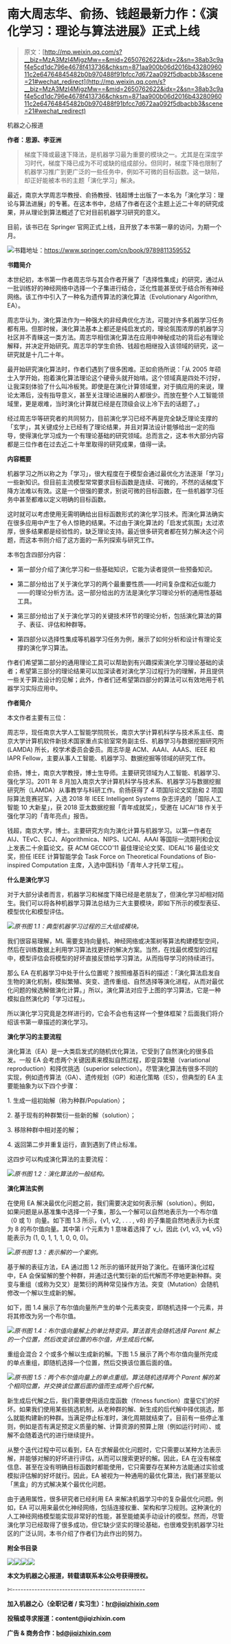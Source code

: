# 南大周志华、俞扬、钱超最新力作：《演化学习：理论与算法进展》正式上线

> 原文：[http://mp.weixin.qq.com/s?__biz=MzA3MzI4MjgzMw==&mid=2650762622&idx=2&sn=38ab3c9af4e5cd1dc796e4678f413736&chksm=871aa900b06d2016b4328096011c2e64764845482b0b970488f91bfcc7d672aa092f5dbacbb3&scene=21#wechat_redirect](http://mp.weixin.qq.com/s?__biz=MzA3MzI4MjgzMw==&mid=2650762622&idx=2&sn=38ab3c9af4e5cd1dc796e4678f413736&chksm=871aa900b06d2016b4328096011c2e64764845482b0b970488f91bfcc7d672aa092f5dbacbb3&scene=21#wechat_redirect)

机器之心报道

**作者：思源、李亚洲**

> 梯度下降或最速下降法，是机器学习最为重要的模块之一。尤其是在深度学习时代，梯度下降已成为不可或缺的组成部分。但同时，梯度下降也限制了机器学习推广到更广泛的一些任务中，例如不可微的目标函数。这一缺陷，却正好能被本书的主题「演化学习」解决。

最近，南京大学周志华教授、俞扬教授、钱超博士出版了一本名为「演化学习：理论与算法进展」的专著。在这本书中，总结了作者在这个主题上近二十年的研究成果，并从理论到算法概述了它对目前机器学习研究的意义。

目前，该书已在 Springer 官网正式上线，且开放了本书第一章的访问，为期一个月。

![](../Images/406fe3e3a8174c4a5ff6d695ed01c128.jpg)书籍地址：https://www.springer.com/cn/book/9789811359552

**书籍简介**

本世纪初，本书第一作者周志华与其合作者开展了「选择性集成」的研究，通过从一批训练好的神经网络中选择一个子集进行结合，泛化性能甚至优于结合所有神经网络。该工作中引入了一种名为遗传算法的演化算法（Evolutionary Algorithm, EA）。

周志华认为，演化算法作为一种强大的非经典优化方法，可能对许多机器学习任务都有用。但那时候，演化算法基本上都还是纯启发式的，理论氛围浓厚的机器学习社区并不青睐这一类方法。周志华相信演化算法在应用中神秘成功的背后必有理论解释，并决定开始研究。周志华的学生俞扬、钱超也相继投入该领域的研究，这一研究就是十几二十年。

最开始研究演化算法时，作者们遇到了很多困难。正如俞扬所说：「从 2005 年硕士入学开始，抱着演化算法理论这个硬骨头就开始啃。这个领域真是四处不讨好，让我深刻体验了什么叫冷板凳。即使是在演化计算领域里，对于搞应用的来说，理论太滞后，没有指导意义，甚至关注理论进展的人都很少。而放在整个人工智能领域里，更是艰难，当时演化计算就已经是在顶级会议上冷下去的话题了。」

经过周志华等研究者的共同努力，目前演化学习已经不再是完全缺乏理论支撑的「玄学」，其关键成分上已经有了理论结果，并且对算法设计能够给出一定的指导，使得演化学习成为一个有理论基础的研究领域。总而言之，这本书大部分内容都是三位作者在过去近二十年里取得的研究成果，值得一读。

**内容概要**

机器学习之所以称之为「学习」，很大程度在于模型会通过最优化方法逐渐「学习」一些新知识。但目前主流模型常常要求目标函数是连续、可微的，不然的话梯度下降方法难以有效。这是一个很强的要求，别说可微的目标函数，在一些机器学习任务中甚至都难以定义明确的目标函数。

这时就可以考虑使用无需明确给出目标函数形式的演化学习技术。而演化算法确实在很多应用中产生了令人惊艳的结果。不过由于演化算法的「启发式氛围」太过浓厚，很多结果都是经验性的，缺乏理论支持。最近很多研究者都在努力解决这个问题，而这本书则介绍了这方面的一系列探索与研究工作。

本书包含四部分内容：

*   第一部分介绍了演化学习和一些基础知识，它能为读者提供一些预备知识。

*   第二部分给出了关于演化学习的两个最重要性质——时间复杂度和近似能力——的理论分析方法。这一部分给出的方法是演化学习理论分析的通用性基础工具。

*   第三部分给出了关于演化学习的关键技术环节的理论分析，包括演化算法的算子、表征、评估和种群等。

*   第四部分以选择性集成等机器学习任务为例，展示了如何分析和设计有理论支撑的演化学习算法。

作者们希望第二部分的通用理论工具可以帮助到有兴趣探索演化学习理论基础的读者；希望第三部分的理论结果可以加深读者对演化学习过程行为的理解，并且提供一些关于算法设计的见解；此外，作者们还希望第四部分的算法可以有效地用于机器学习实际应用中。

**作者简介**

本文作者主要有三位：

周志华，现任南京大学人工智能学院院长，南京大学计算机科学与技术系主任、南京大学计算机软件新技术国家重点实验室常务副主任、机器学习与数据挖掘研究所 (LAMDA) 所长，校学术委员会委员。周志华是 ACM、AAAI、AAAS、IEEE 和 IAPR Fellow，主要从事人工智能、机器学习、数据挖掘等领域的研究工作。

俞扬，博士，南京大学教授，博士生导师。主要研究领域为人工智能、机器学习、强化学习。2011 年 8 月加入南京大学计算机科学与技术系、机器学习与数据挖掘研究所（LAMDA）从事教学与科研工作。俞扬获得了 4 项国际论文奖励和 2 项国际算法竞赛冠军，入选 2018 年 IEEE Intelligent Systems 杂志评选的「国际人工智能 10 大新星」，获 2018 亚太数据挖掘「青年成就奖」，受邀在 IJCAI'18 作关于强化学习的「青年亮点」报告。

钱超，南京大学，博士。主要研究方向为演化计算与机器学习。以第一作者在 AIJ、TEvC、ECJ、Algorithmica、NIPS、IJCAI、AAAI 等国际一流期刊和会议上发表二十余篇论文。获 ACM GECCO'11 最佳理论论文奖、IDEAL'16 最佳论文奖，担任 IEEE 计算智能学会 Task Force on Theoretical Foundations of Bio-inspired Computation 主席，入选中国科协「青年人才托举工程」。

**什么是演化学习**

对于大部分读者而言，机器学习和梯度下降已经是老朋友了，但演化学习却相对陌生。我们可以将各种机器学习算法总结为三大主要模块，即如下所示的模型表征、模型优化和模型评估。

![](../Images/20cd7947128966e854496e66b277c242.jpg)*原书图 1.1：典型机器学习过程的三大组成模块。*

我们很容易理解，ML 需要支持向量机、神经网络或决策树等算法构建模型空间，然后在训练数据上利用学习算法找更好的解决方案。当然，在找最优模型的过程中，模型评估会将模型的好坏直接反馈给学习算法，从而指导学习的持续进行。

那么 EA 在机器学习中处于什么位置呢？按照维基百科的描述：「演化算法启发自生物的演化机制，模拟繁殖、突变、遗传重组、自然选择等演化进程，从而对最优化问题的候选解做演化计算。」所以，演化算法对应于上图的学习算法，它是一种模拟自然演化的「学习过程」。

所以演化学习究竟是怎样进行的，它会不会也有这样一个整体框架？后面我们将介绍该书第一章描述的演化学习。

**演化学习的主要流程**

演化算法（EA）是一大类启发式的随机优化算法，它受到了自然演化的很多启发。一般 EA 会考虑两个关键因素来模拟自然过程，即变异繁殖（variational reproduction）和择优挑选（superior selection）。尽管演化算法有很多不同的实现，例如遗传算法（GA）、遗传规划（GP）和进化策略（ES），但典型的 EA 主要能抽象为以下四个步骤：

1\. 生成一组初始解（称为种群/Population）；

2\. 基于现有的种群繁衍一些新的解（solution）；

3\. 移除种群中相对差的解；

4\. 返回第二步并重复运行，直到遇到了终止标准。

这四步可以构成演化算法的主要流程：

![](../Images/98c95d6b8ba17ddeda4b6d6c0dc98503.jpg)*原书图 1.2：演化算法的一般结构。*

**演化算法实例**

在使用 EA 解决最优化问题之前，我们需要决定如何表示解（solution）。例如，如果问题是从基准集中选择一个子集，那么一个解可以自然地表示为一个布尔值（0 或 1）向量。如下图 1.3 所示，{v1, v2, . . . , v8} 的子集能自然地表示为长度为 8 的布尔值向量。其中第 i 个元素为 1 意味着选择了 v_i，因此 {v1, v3, v4, v5} 能表示为 (1, 0, 1, 1, 1, 0, 0, 0)。

![](../Images/d5c5aaf7b968d14cdf28b76e96f4036d.jpg)*原书图 1.3：表示解的一个案例。*

基于解的表征方法，EA 通过图 1.2 所示的循环就开始了演化。在循环演化过程中，EA 会保留解的整个种群，并通过迭代繁衍新的后代解而不停地更新种群。突变与重组（或称为交叉）是繁衍的两种常见操作方法。突变（Mutation）会随机修改一个解以生成新的解。

如下，图 1.4 展示了布尔值向量所产生的单个元素突变，即随机选择一个元素，并将其修改为另一个布尔值。

![](../Images/e72dddd83b024f25a6fcded787ea146c.jpg)*原书图 1.4：布尔值向量解上的单比特变异。算法首先会随机选择 Parent 解上的一个位置，然后改变该位置的布尔值，并生成后代解。*

重组会混合 2 个或多个解以生成新的解。下图 1.5 展示了两个布尔值向量所完成的单点重组，即随机选择一个位置，然后交换该位置后面的值。

![](../Images/5389e13fc17554dc339d672f35cd0855.jpg)*原书图 1.5：两个布尔值向量上的单点重组。算法随机选择两个 Parent 解的某个相同位置，并交换该位置后面的值而生成两个后代解。*

新生成后代解之后，我们需要使用适应度函数（fitness function）度量它们的好坏。如果我们使用某些挑选机制，从老种群的解、新生成的后代解中择优挑选，那么就能构建新的种群。当满足停止标准时，演化周期就结束了。目前有一些停止准则，例如是否有满足预定义质量的解、计算资源的预算上限（例如运行时间）、或解不会随着迭代的进行继续提升。

从整个迭代过程中可以看到，EA 在求解最优化问题时，它只需要以某种方法表示解，并能够对解的好坏进行评估，从而可以搜索更好的解。因此，EA 在没有梯度信息、甚至在没有明确目标函数时都能使用，它只需要存在某种方法能通过实验或模拟评估解的好坏就行。因此，EA 被视为一种通用的最优化算法，我们甚至能以「黑盒」的方式解决某个最优化问题。

由于通用属性，很多研究者已经利用 EA 来解决机器学习中的复杂最优化问题。例如，EA 可以用来最优化神经网络，包括连接权重、架构和学习规则。这种演化的人工神经网络模型能实现非常好的性能，甚至能媲美手动设计的模型。然而，尽管演化学习已经取得了很多成功，但它缺少坚实的理论基础，也很难受到机器学习社区的广泛认同，本书介绍了作者们为此作出的努力。

**附全书目录**

![](../Images/35fe184f2a0307cc8ac0afe9bd212c50.jpg)![](../Images/37ac22950c18feacace6c26703212ee7.jpg)![](../Images/dc8c42694adc3799e074199b1bab0276.jpg)![](../Images/52fb54adde13a42fc4c9a990a475d92e.jpg)

****本文为机器之心报道，**转载请联系本公众号获得授权****。**

✄------------------------------------------------

**加入机器之心（全职记者 / 实习生）：hr@jiqizhixin.com**

**投稿或寻求报道：**content**@jiqizhixin.com**

**广告 & 商务合作：bd@jiqizhixin.com**